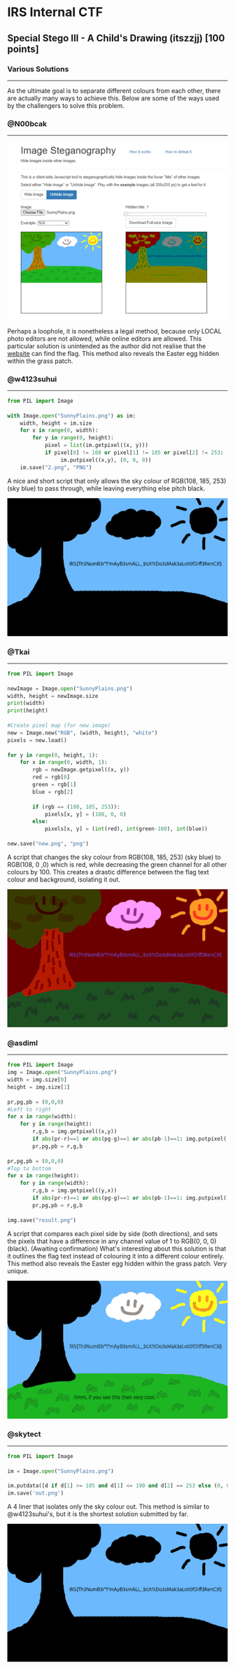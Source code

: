 # IRS Internal CTF

## Special Stego III - A Child's Drawing (itszzjj) [100 points]

### Various Solutions 

_____

As the ultimate goal is to separate different colours from each other, there are actually many ways to achieve this. Below are some of the ways used by the challengers to solve this problem.

### @N00bcak

___

<img src="images/n00bcak.png" alt="n00bcak" style="zoom:150%;" />

Perhaps a loophole, it is nonetheless a legal method, because only LOCAL photo editors are not allowed, while online editors are allowed. This particular solution is unintended as the author did not realise that the [website](https://incoherency.co.uk/image-steganography/) can find the flag. This method also reveals the Easter egg hidden within the grass patch.



### @w4123suhui

_____

```python
from PIL import Image

with Image.open("SunnyPlains.png") as im:
    width, height = im.size
    for x in range(0, width):
        for y in range(0, height):
            pixel = list(im.getpixel((x, y)))
            if pixel[0] != 108 or pixel[1] != 185 or pixel[2] != 253:
                 im.putpixel((x,y), (0, 0, 0))
    im.save("2.png", "PNG")
```

A nice and short script that only allows the sky colour of RGB(108, 185, 253) (sky blue) to pass through, while leaving everything else pitch black.

![w4123suhui](images/w4123suhui.png)



### @Tkai

_____

```python
from PIL import Image

newImage = Image.open("SunnyPlains.png")
width, height = newImage.size
print(width)
print(height)

#Create pixel map (for new image)
new = Image.new("RGB", (width, height), "white")
pixels = new.load()

for y in range(0, height, 1):
    for x in range(0, width, 1):
        rgb = newImage.getpixel((x, y))
        red = rgb[0]
        green = rgb[1]
        blue = rgb[2]

        if (rgb == (108, 185, 253)):
            pixels[x, y] = (108, 0, 0)
        else:
            pixels[x, y] = (int(red), int(green-100), int(blue))

new.save("new.png", "png")
```

A script that changes the sky colour from RGB(108, 185, 253) (sky blue) to RGB(108, 0 ,0) which is red, while decreasing the green channel for all other colours by 100. This creates a drastic difference between the flag text colour and background, isolating it out. 

![tkai](images/tkai.png)



### @asdiml

______

```python
from PIL import Image
img = Image.open("SunnyPlains.png")
width = img.size[0]
height = img.size[1]

pr,pg,pb = (0,0,0)
#Left to right
for x in range(width):
    for y in range(height):
        r,g,b = img.getpixel((x,y))
        if abs(pr-r)==1 or abs(pg-g)==1 or abs(pb-1)==1: img.putpixel((x,y),(0,0,0))
        pr,pg,pb = r,g,b

pr,pg,pb = (0,0,0)
#Top to bottom
for x in range(height):
    for y in range(width):
        r,g,b = img.getpixel((y,x))
        if abs(pr-r)==1 or abs(pg-g)==1 or abs(pb-1)==1: img.putpixel((y,x),(0,0,0))
        pr,pg,pb = r,g,b

img.save("result.png")
```

A script that compares each pixel side by side (both directions), and sets the pixels that have a difference in any channel value of 1 to RGB(0, 0, 0) (black). (Awaiting confirmation) What's interesting about this solution is that it outlines the flag text instead of colouring it into a different colour entirely. This method also reveals the Easter egg hidden within the grass patch. Very unique.

![asdiml](images/asdiml.png)



### @skytect

________

```python
from PIL import Image

im = Image.open("SunnyPlains.png")

im.putdata([d if d[1] >= 185 and d[1] <= 190 and d[2] == 253 else (0, 0, 0) for d in im.getdata()])
im.save('out.png')
```

A 4 liner that isolates only the sky colour out. This method is similar to @w4123suhui's, but it is the shortest solution submitted by far.

![skytect](images/skytect.png)